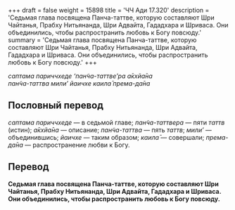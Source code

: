 +++
draft = false
weight = 15898
title = 'ЧЧ Ади 17.320'
description = 'Седьмая глава посвящена Панча-таттве, которую составляют Шри Чайтанья, Прабху Нитьянанда, Шри Адвайта, Гададхара и Шриваса. Они объединились, чтобы распространить любовь к Богу повсюду.'
summary = 'Седьмая глава посвящена Панча-таттве, которую составляют Шри Чайтанья, Прабху Нитьянанда, Шри Адвайта, Гададхара и Шриваса. Они объединились, чтобы распространить любовь к Богу повсюду.'
+++

_саптама париччхеде ‘пан̃ча-таттве’ра а̄кхйа̄на  
пан̃ча-таттва мили’ йаичхе каила̄ према-да̄на_

## Пословный перевод

_саптама_ _париччхеде_ — в седьмой главе; _пан̃ча_\-_таттвера_ — пяти _таттв_ (истин); _а̄кхйа̄на_ — описание; _пан̃ча_\-_таттва_ — пять _таттв_; _мили’_ — объединившись; _йаичхе_ — таким образом; _каила̄_ — совершали; _према_\-_да̄на_ — распространение любви к Богу.

## Перевод

**Седьмая глава посвящена Панча-таттве, которую составляют Шри Чайтанья, Прабху Нитьянанда, Шри Адвайта, Гададхара и Шриваса. Они объединились, чтобы распространить любовь к Богу повсюду.**
